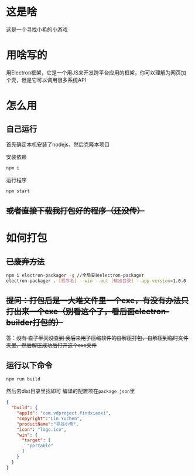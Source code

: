 # 这是啥
这是一个寻找小希的小游戏
# 用啥写的
用Electron框架，它是一个用JS来开发跨平台应用的框架，你可以理解为网页加个壳，但是它可以调用很多系统API
# 怎么用
## 自己运行
首先确定本机安装了nodejs，然后克隆本项目

安装依赖
```bash
npm i
```

运行程序
```bash
npm start
```
## ~~或者直接下载我打包好的程序（还没传）~~

# 如何打包
## ~~已废弃方法~~
```bash
npm i electron-packager -g //全局安装electron-packager
electron-packager . [程序名] --win --out [输出目录] --app-version=1.0.0  --icon=[图标地址] --verbose --overwrite --win32metadata.CompanyName=[公司名称]
```
## ~~提问：打包后是一大堆文件里一个exe，有没有办法只打出来一个exe（别看这个了，看后面electron-builder打包的）~~
答：~~没有 查了半天没查到 我后来用了压缩软件的自解压打包，自解压到临时文件夹里，然后解压成功后打开这个exe文件~~

## 运行以下命令
```bash
npm run build
```
然后去dist目录里找即可
编译的配置项在`package.json`里
```json
{
  "build": {
    "appId": "com.vdproject.findxiaoxi",
    "copyright":"Lin Yuchen",
    "productName":"寻找小希",
    "icon": "logo.ico",
    "win": {
      "target": [
        "portable"
      ]
    }
  }
}
```